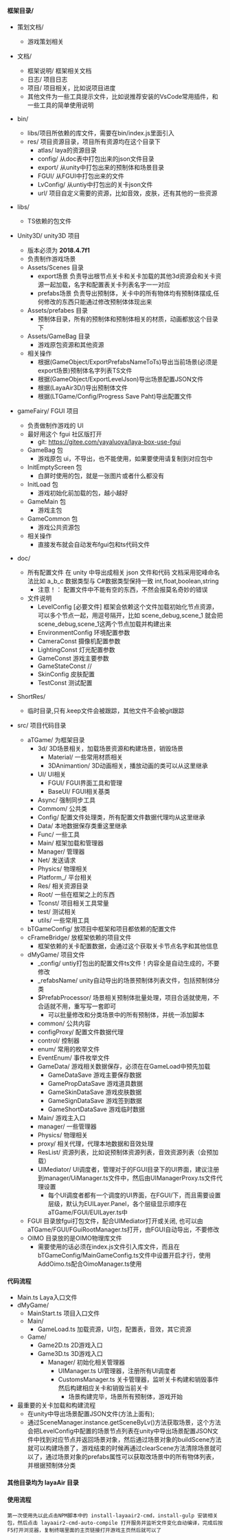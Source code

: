 #### 框架目录/

- 策划文档/
    - 游戏策划相关

- 文档/
    - 框架说明/ 框架相关文档
    - 日志/ 项目日志
    - 项目/ 项目相关，比如说项目进度
    - 其他文件为一些工具提示文件，比如说推荐安装的VsCode常用插件，和一些工具的简单使用说明

- bin/
    - libs/项目所依赖的库文件，需要在bin/index.js里面引入
    - res/ 项目资源目录，项目所有资源均在这个目录下
        - atlas/ laya的资源目录
        - config/ 从doc表中打包出来的json文件目录
        - export/ 从unity中打包出来的预制体和场景目录
        - FGUI/ 从FGUI中打包出来的文件
        - LvConfig/ 从untiy中打包出的关卡json文件
        - url/ 项目自定义需要的资源，比如音效，皮肤，还有其他的一些资源

- libs/ 
    - TS依赖的包文件

- Unity3D/ unity3D 项目
    - 版本必须为 **2018.4.7f1**
    - 负责制作游戏场景
    - Assets/Scenes 目录
        - export场景 负责导出根节点关卡和关卡加载的其他3d资源会和关卡资源一起加载，名字和配置表关卡列表名字一一对应
        - prefabs场景 负责导出预制体，关卡中的所有物体均有预制体摆成,任何修改的东西只能通过修改预制体体现出来
    - Assets/prefabes 目录
        - 预制体目录，所有的预制体和预制体相关的材质，动画都放这个目录下
    - Assets/GameBag 目录
        - 游戏原包资源和其他资源
    - 相关操作
        - 根据(GameObject/ExportPrefabsNameToTs)导出当前场景(必须是export场景)预制体名字列表TS文件
        - 根据(GameObject/ExportLevelJson)导出场景配置JSON文件
        - 根据(LayaAir3D/)导出预制体文件
        - 根据(LTGame/Config/Progress Save Paht)导出配置文件

- gameFairy/ FGUI 项目
    - 负责做制作游戏的 UI
    - 最好用这个 fgui 社区版打开
        - git: https://gitee.com/yayaluoya/laya-box-use-fgui
    - GameBag 包
        - 游戏原包 ui，不导出，也不能使用，如果要使用请复制到对应包中
    - InitEmptyScreen 包
        - 白屏时使用的包，就是一张图片或者什么都没有
    - InitLoad 包
        - 游戏初始化前加载的包，越小越好
    - GameMain 包
        - 游戏主包
    - GameCommon 包
        - 游戏公共资源包
    - 相关操作
        - 直接发布就会自动发布fgui包和ts代码文件

- doc/
    - 所有配置文件
    在 unity 中导出成相关 json 文件和代码
    文档采用驼峰命名法比如 a_b_c
    数据类型与 C#数据类型保持一致
    int,float,boolean,string
      - 注意！： 配置文件中不能有空的东西，不然会报莫名奇妙的错误
    - 文件说明
      - LevelConfig [必要文件] 框架会依赖这个文件加载初始化节点资源，可以多个节点一起，用逗号隔开，比如 scene_debug,scene_1 就会把scene_debug,scene_1这两个节点加载并构建出来
      - EnvironmentConfig 环境配置参数
      - CameraConst 摄像机配置参数
      - LightingConst 灯光配置参数
      - GameConst 游戏主要参数
      - GameStateConst //
      - SkinConfig 皮肤配置
      - TestConst 测试配置


- ShortRes/
    - 临时目录,只有.keep文件会被跟踪，其他文件不会被git跟踪

- src/ 项目代码目录
    - aTGame/ 为框架目录   
        - 3d/ 3D场景相关，加载场景资源和构建场景，销毁场景
          - Material/ 一些常用材质相关
          - 3DAnimantion/ 3D动画相关，播放动画的类可以从这里继承
        - UI/ UI相关
          - FGUI/ FGUI界面工具和管理
          - BaseUI/ FGUI相关基类
        - Async/ 强制同步工具
        - Commom/ 公共类
        - Config/ 配置文件处理类，所有配置文件数据代理均从这里继承
        - Data/ 本地数据保存类重这里继承
        - Func/ 一些工具
        - Main/ 框架加载和管理器
        - Manager/ 管理器
        - Net/ 发送请求
        - Physics/ 物理相关
        - Platform_/ 平台相关
        - Res/ 相关资源目录
        - Root/ 一些在框架之上的东西 
        - Tconst/ 项目相关工具常量
        - test/ 测试相关
        - utils/ 一些常用工具
    - bTGameConfig/ 放项目中框架和项目都依赖的配置文件
    - cFrameBridge/ 放框架依赖的项目文件
      - 框架依赖的关卡配置数据，会通过这个获取关卡节点名字和其他信息
    - dMyGame/ 项目文件
        - _config/ untiy打包出的配置文件ts文件！内容全是自动生成的，不要修改
        - _refabsName/ unity自动导出的场景预制体列表文件，包括预制体分类
        - $PrefabProcessor/ 场景相关预制体批量处理，项目合适就使用，不合适就不用，重写写一套即可
          - 可以批量修改和分类场景中的所有预制体，并统一添加脚本
        - common/ 公共内容
        - configProxy/ 配置文件数据代理
        - control/ 控制器
        - enum/ 常用的枚举文件
        - EventEnum/ 事件枚举文件
        - GameData/ 游戏相关数据保存，必须在在GameLoad中预先加载
          - GameDataSave 游戏主要保存数据
          - GamePropDataSave 游戏道具数据
          - GameSkinDataSave 游戏皮肤数据
          - GameSignDataSave 游戏签到数据
          - GameShortDataSave 游戏临时数据
        - Main/ 游戏主入口
        - manager/ 一些管理器
        - Physics/ 物理相关
        - proxy/ 相关代理，代理本地数据和音效处理
        - ResList/ 资源列表，比如说预制体资源列表，音效资源列表（会预加载）
        - UIMediator/ UI调度者，管理对于的FGUI目录下的UI界面，建议注册到manager/UiManager.ts文件中，然后由UIManagerProxy.ts文件代理设置
            - 每个UI调度者都有一个调度的UI界面，在FGUI/下，而且需要设置层级，默认为EUILayer.Panel，各个层级显示顺序在aTGame/FGUI/EUILayer.ts中
    - FGUI 目录放fgui打包文件，配合UIMediator打开或关闭, 也可以由aTGame/FGUI/FGuiRootManager.ts打开，由FGUI自动导出，不要修改
    - OIMO 目录放的是OIMO物理库文件
        - 需要使用的话必须在index.js文件引入库文件，而且在bTGameConfig/MainGameConfig.ts文件中设置开启才行，使用AddOimo.ts配合OimoManager.ts使用

####  代码流程
  - Main.ts Laya入口文件
  -  dMyGame/ 
     -  MainStart.ts 项目入口文件
     -  Main/
        -  GameLoad.ts 加载资源，UI包，配置表，音效，其它资源
     -  Game/
        -  Game2D.ts 2D游戏入口
        -  Game3D.ts 3D游戏入口
           - Manager/ 初始化相关管理器
             - UIManager.ts UI管理器，注册所有UI调度者
             - CustomsManager.ts 关卡管理器，监听关卡构建和销毁事件然后构建相应关卡和销毁当前关卡
               - 场景构建完毕，场景所有预制体，游戏开始
  - 最重要的关卡加载和构建流程
    - 在unity中导出场景配置JSON文件(方法上面有);
    - 通过SceneManager.instance.getSceneByLv()方法获取场景，这个方法会把LevelConfig中配置的场景节点列表在unity中导出场景配置JSON文件中找到对应节点并返回场景对象，然后通过场景对象的buildScene方法就可以构建场景了，游戏结束的时候再通过clearScene方法清除场景就可以了，通过场景对象的prefabs属性可以获取改场景中的所有物体列表，并根据预制体分类 

#### 其他目录均为 layaAir 目录

#### 使用流程
    第一次使用先以此点击NPM脚本中的 install-layaair2-cmd，install-gulp 安装相关包，然后点击 layaair2-cmd-auto-compile 打开服务并监听文件变化自动编译，完成后按F5打开浏览器，复制终端里面的主页链接打开游戏主页然后就可以了